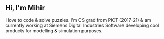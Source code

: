 ## Hi, I'm Mihir

I love to code & solve puzzles. I'm CS grad from PICT (2017-21) & am currently working at Siemens Digital Industries Software developing cool products for modelling & simulation purposes. 
